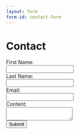 ```yaml
---
layout: form
form-id: contact-form
---
```


Contact
=======

<form id="contact-form" method="post" action="https://us-central1-winged-comfort-298422.cloudfunctions.net/contact-form">
  <!-- <input type="hidden" id="g-recaptcha-response" name="g-recaptcha-response"> -->
  <!-- <input type="hidden" name="action" value="validate_captcha"> -->
  <label for="first-name">First Name:</label><br>
  <input type="text" id="first-name" id="first-name"><br>
  <label for="last-name">Last Name:</label><br>
  <input type="text" id="last-name" id="last-name"><br>
  <label for="email">Email:</label><br>
  <input type="text" id="email" id="email"><br>
  <label for="content">Content:</label><br>
  <textarea name="content"></textarea><br>
  <button>Submit</button>
  <!-- <button class="g-recaptcha" -->
  <!--         data-sitekey="6LetGwQaAAAAAHWY2Wuv469KoCvz_Fn0pm868xfe" -->
  <!--         data-callback='onSubmit' -->
  <!--         data-action='submit'>Submit</button> -->
</form>

